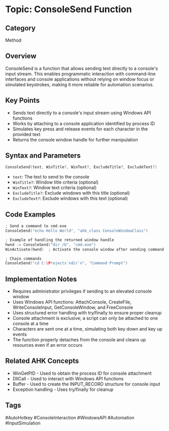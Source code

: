 # Topic: ConsoleSend Function

## Category

Method

## Overview

ConsoleSend is a function that allows sending text directly to a console's input stream. This enables programmatic interaction with command-line interfaces and console applications without relying on window focus or simulated keystrokes, making it more reliable for automation scenarios.

## Key Points

- Sends text directly to a console's input stream using Windows API functions
- Works by attaching to a console application identified by process ID
- Simulates key press and release events for each character in the provided text
- Returns the console window handle for further manipulation

## Syntax and Parameters

```cpp
ConsoleSend(text, WinTitle?, WinText?, ExcludeTitle?, ExcludeText?)
```

- `text`: The text to send to the console
- `WinTitle?`: Window title criteria (optional)
- `WinText?`: Window text criteria (optional)
- `ExcludeTitle?`: Exclude windows with this title (optional)
- `ExcludeText?`: Exclude windows with this text (optional)

## Code Examples

```cpp
; Send a command to cmd.exe
ConsoleSend("echo Hello World", "ahk_class ConsoleWindowClass")

; Example of handling the returned window handle
hwnd := ConsoleSend("dir /b", "cmd.exe")
WinActivate(hwnd)  ; Activate the console window after sending command

; Chain commands
ConsoleSend("cd C:\Projects`ndir`n", "Command Prompt")
```

## Implementation Notes

- Requires administrator privileges if sending to an elevated console window
- Uses Windows API functions: AttachConsole, CreateFile, WriteConsoleInput, GetConsoleWindow, and FreeConsole
- Uses structured error handling with try/finally to ensure proper cleanup
- Console attachment is exclusive; a script can only be attached to one console at a time
- Characters are sent one at a time, simulating both key down and key up events
- The function properly detaches from the console and cleans up resources even if an error occurs

## Related AHK Concepts

- WinGetPID - Used to obtain the process ID for console attachment
- DllCall - Used to interact with Windows API functions
- Buffer - Used to create the INPUT_RECORD structure for console input
- Exception handling - Uses try/finally for cleanup

## Tags

#AutoHotkey #ConsoleInteraction #WindowsAPI #Automation #InputSimulation